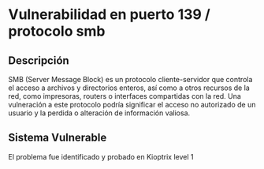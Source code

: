 #  Vulnerabilidad en puerto 139 / protocolo smb

##  Descripción
SMB (Server Message Block) es un protocolo cliente-servidor que controla el acceso a archivos y directorios enteros, así como a otros recursos de la red, como impresoras, routers o interfaces compartidas con la red. Una vulneración a este protocolo podría significar el acceso no autorizado de un usuario y la perdida o alteración de información valiosa.

## Sistema Vulnerable
El problema fue identificado y probado en Kioptrix level 1
